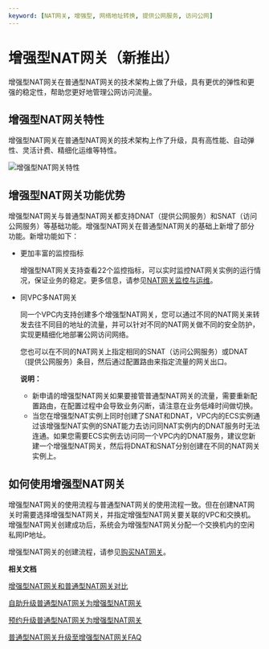 ```yaml
---
keyword: [NAT网关, 增强型, 网络地址转换, 提供公网服务, 访问公网]
---
```


# 增强型NAT网关（新推出）

增强型NAT网关在普通型NAT网关的技术架构上做了升级，具有更优的弹性和更强的稳定性，帮助您更好地管理公网访问流量。

## 增强型NAT网关特性

增强型NAT网关在普通型NAT网关的技术架构上作了升级，具有高性能、自动弹性、灵活计费、精细化运维等特性。

![增强型NAT网关特性](https://static-aliyun-doc.oss-accelerate.aliyuncs.com/assets/img/zh-CN/3082659951/p147923.png)

## 增强型NAT网关功能优势

增强型NAT网关与普通型NAT网关都支持DNAT（提供公网服务）和SNAT（访问公网服务）等基础功能。增强型NAT网关在普通型NAT网关的基础上新增了部分功能。新增功能如下：

-   更加丰富的监控指标

    增强型NAT网关支持查看22个监控指标，可以实时监控NAT网关实例的运行情况，保证业务的稳定。更多信息，请参见[NAT网关监控与运维](/intl.zh-CN/基本功能操作/NAT网关监控与运维.md)。

-   同VPC多NAT网关

    同一个VPC内支持创建多个增强型NAT网关，您可以通过不同的NAT网关来转发去往不同目的地址的流量，并可以针对不同的NAT网关做不同的安全防护，实现更精细化地部署公网访问网络。

    您也可以在不同的NAT网关上指定相同的SNAT（访问公网服务）或DNAT（提供公网服务）条目，然后通过配置路由来指定流量的网关出口。

    **说明：**

    -   新申请的增强型NAT网关如果要接管普通型NAT网关的流量，需要重新配置路由，在配置过程中会导致业务闪断，请注意在业务低峰时间做切换。
    -   当您在增强型NAT实例上同时创建了SNAT和DNAT，VPC内的ECS实例通过该增强型NAT实例的SNAT能力去访问同NAT实例内的DNAT服务时无法连通。如果您需要ECS实例去访问同一个VPC内的DNAT服务，建议您新建一个增强型NAT网关，然后将DNAT和SNAT分别创建在不同的NAT网关实例上。

## 如何使用增强型NAT网关

增强型NAT网关的使用流程与普通型NAT网关的使用流程一致。但在创建NAT网关时需要选择增强型NAT网关，并指定增强型NAT网关要关联的VPC和交换机。增强型NAT网关创建成功后，系统会为增强型NAT网关分配一个交换机内的空闲私网IP地址。

增强型NAT网关的创建流程，请参见[购买NAT网关](/intl.zh-CN/购买指南/购买NAT网关.md)。

**相关文档**  


[增强型NAT网关和普通型NAT网关对比](/intl.zh-CN/增强型NAT网关/增强型NAT网关和普通型NAT网关对比.md)

[自助升级普通型NAT网关为增强型NAT网关](/intl.zh-CN/增强型NAT网关/自助升级普通型NAT网关为增强型NAT网关.md)

[预约升级普通型NAT网关为增强型NAT网关](/intl.zh-CN/增强型NAT网关/预约升级普通型NAT网关为增强型NAT网关.md)

[普通型NAT网关升级至增强型NAT网关FAQ](/intl.zh-CN/常见问题/普通型NAT网关升级至增强型NAT网关FAQ.md)

